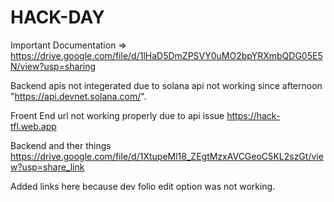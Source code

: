 # HACK-DAY

Important Documentation => https://drive.google.com/file/d/1lHaD5DmZPSVY0uMO2bpYRXmbQDG05E5N/view?usp=sharing  

Backend apis not integerated due to solana api not working since afternoon "https://api.devnet.solana.com/".

 Froent End url not working properly due to api issue https://hack-tfl.web.app

Backend and ther things https://drive.google.com/file/d/1XtupeMl18_ZEgtMzxAVCGeoC5KL2szGt/view?usp=share_link

Added links here because dev folio edit option was not working. 
